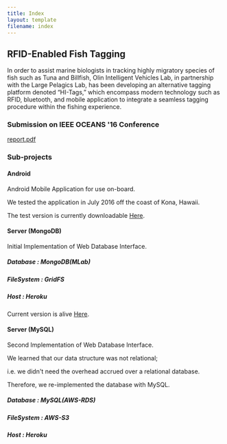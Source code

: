 ```yaml
---
title: Index 
layout: template
filename: index
--- 
```


## RFID-Enabled Fish Tagging

In order to assist marine biologists in tracking highly migratory species of fish such as Tuna and Billfish, Olin Intelligent Vehicles Lab, in partnership with the Large Pelagics Lab, has been developing an alternative tagging platform denoted “HI-Tags,” which encompass modern technology such as RFID, bluetooth, and mobile application to integrate a seamless tagging procedure within the fishing experience.

### Submission on IEEE OCEANS '16 Conference

<a href="report.pdf">report.pdf</a>

### Sub-projects

#### Android

Android Mobile Application for use on-board.

We tested the application in July 2016 off the coast of Kona, Hawaii.

The test version is currently downloadable [Here](https://play.google.com/apps/testing/bft.fishtagsapp).

#### Server (MongoDB)

Initial Implementation of Web Database Interface.

##### Database : MongoDB(MLab)

##### FileSystem : GridFS

##### Host : Heroku

Current version is alive [Here](https://hitag-database.herokuapp.com/).

#### Server (MySQL)

Second Implementation of Web Database Interface.

We learned that our data structure was not relational;

i.e. we didn't need the overhead accrued over a relational database.

Therefore, we re-implemented the database with MySQL.

##### Database : MySQL(AWS-RDS)

##### FileSystem : AWS-S3

##### Host : Heroku
